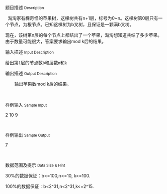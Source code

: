 <div class="panel panel-default">
<div class="area-title">
<span>
题目描述
<small>Description</small>
</span></div>
<div class="panel-body">

<p style=""><span style="">  淘淘家有棵奇怪的苹果树，这棵树共有</span><span style="">n+1</span><span style="">层，标号为</span><span style="">0~n</span><span style="">。这棵树第</span><span style="">0</span><span style="">层只有一<span style="">个</span>节点，为根节点。已知这棵树为</span><span style="">b</span><span style="">叉树，且保证是一颗满</span><span style="">b</span><span style="">叉树。</span></p><p><span style="">现在，该树第</span><span style="">n</span><span style="">层的每个节点上都结出了一个苹果，淘淘想知道共结了多少苹果。由于数量可能很大，答案要求输出</span><span style="">mod k</span><span style="">后的结果。</span></p>

</div>
</div>

<div class="panel panel-default">
<div class="area-title">
<span>
输入描述
<small>Input Description</small>
</span></div>
<div class="panel-body">
<p><span style="">给出<span style="">第</span></span><span style="font-family: 'Times New Roman';">1</span><span style="">层</span><span style="">的节点数</span><span style="font-family: 'Times New Roman';">b</span><span style="">和层数</span><span style="font-family: 'Times New Roman';">n</span><span style="">和</span><span style="font-family: 'Times New Roman';">k</span><br></p>

</div>
</div>
<div  class="panel panel-default">
<div class="area-title">
<span>
输出描述
<small>Output Description</small>
</span></div>
<div class="panel-body">

<p style="text-indent:29px;line-height:150%"><span style=";line-height:150%;font-family:宋体">输出苹果数</span><span style=";line-height:150%">mod k</span><span style=";line-height:150%;font-family:宋体">后的结果。</span></p><p><br/></p>

</div>
</div>


<div class="panel panel-default">
<div class="area-title">
<span>
样例输入
<small>Sample Input</small>
</span></div>
<div class="panel-body">
<p style=""><span style="">2 10 9</span></p><p><br></p>

</div>
</div>

<div class="panel panel-default">
<div class="area-title">
<span>
样例输出
<small>Sample Output</small>
</span></div>
<div class="panel-body">
<p style=""><span style="">7</span></p><p><br></p>

</div>
</div>

<div class="panel panel-default">
<div class="area-title">
<span>
数据范围及提示
<small>Data Size & Hint</small>
</span></div>
<div class="panel-body">
<p style=""><span style="">30%</span><span style="">的数据保证：</span><span style="">b&lt;=100,n&lt;=10, k&lt;=100.</span></p><p style=""><span style="">100%</span><span style="">的数据保证：</span><span style="">b&lt;2^31,n&lt;2^31,k&lt;=2^15.</span></p><p style=""><span style=""> </span></p><p><br></p>
</div>
</div>